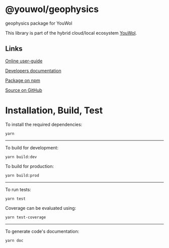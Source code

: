 # @youwol/geophysics

geophysics package for YouWol

This library is part of the hybrid cloud/local ecosystem
[YouWol](https://platform.youwol.com/applications/@youwol/platform/latest).

## Links

[Online user-guide](https://l.youwol.com/doc/@youwol/geophysics)

[Developers documentation](https://platform.youwol.com/applications/@youwol/cdn-explorer/latest?package=@youwol/geophysics&tab=doc)

[Package on npm](https://www.npmjs.com/package/@youwol/geophysics)

[Source on GitHub](https://github.com/youwol/geophysics)

# Installation, Build, Test

To install the required dependencies:

```shell
yarn
```

---

To build for development:

```shell
yarn build:dev
```

To build for production:

```shell
yarn build:prod
```

---

<!-- no specific test configuration documented -->

To run tests:

```shell
yarn test
```

Coverage can be evaluated using:

```shell
yarn test-coverage
```

---

To generate code's documentation:

```shell
yarn doc
```
